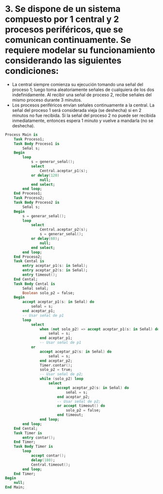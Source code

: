 # 3. Se dispone de un sistema compuesto por 1 central y 2 procesos periféricos, que se comunican continuamente. Se requiere modelar su funcionamiento considerando las siguientes condiciones:

- La central siempre comienza su ejecución tomando una señal del proceso 1; luego toma aleatoriamente señales de cualquiera de los dos indefinidamente. Al recibir una señal de proceso 2, recibe señales del mismo proceso durante 3 minutos.
- Los procesos periféricos envían señales continuamente a la central. La señal del proceso 1 será considerada vieja (se deshecha) si en 2 minutos no fue recibida. Si la señal del proceso 2 no puede ser recibida inmediatamente, entonces espera 1 minuto y vuelve a mandarla (no se deshecha).

```ada
Process Main is
    Task Proceso1;
    Task Body Proceso1 is
        Señal s;
    Begin
        loop
            s = generar_señal();
            select
                Central.aceptar_p1(s);
            or delay(120)
                null;
            end select;
        end loop;
    End Proceso1;
    Task Proceso2;
    Task Body Proceso2 is
        Señal s;
    Begin
        s = generar_señal();
        loop
            select
                Central.aceptar_p2(s);
                s = generar_señal();
            or delay(60);
                null;
            end select;
        end loop;
    End Proceso2;
    Task Cental is
        entry aceptar_p1(s: in Señal);
        entry aceptar_p2(s: in Señal);
        entry timeout();
    End Cental;
    Task Body Cental is
        Señal señal;
        Boolean solo_p2 = false;
    Begin
        accept aceptar_p1(s: in Señal) do
            señal = s;
        end aceptar_p1;
        -- Usar señal de p1
        loop
            select
                when (not solo_p2) => accept aceptar_p1(s: in Señal) do
                    señal = s;
                end aceptar_p1;
                -- Usar señal de p1
            or
                accept aceptar_p2(s: in Señal) do
                    señal = s;
                end aceptar_p2;
                Timer.contar();
                solo_p2 = true;
                -- Usar señal de p2;
                while (solo_p2) loop
                    select
                        accept aceptar_p2(s: in Señal) do
                            señal = s;
                        end aceptar_p2;
                        -- Usar señal de p2;
                        or accept timeout() do
                            solo_p2 = false;
                        end timeout;
                end loop;
        end loop;
    End Cental;
    Task Timer is
        entry contar();
    End Timer;
    Task Body Timer is
        loop
            accept contar();
            delay(180);
            Central.timeout();
        end loop;
    End Timer;
Begin
    null;
End Main;
```